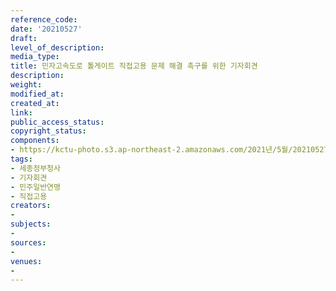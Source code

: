 ```yaml
---
reference_code: 
date: '20210527'
draft: 
level_of_description: 
media_type: 
title: 민자고속도로 톨게이트 직접고용 문제 해결 촉구를 위한 기자회견
description: 
weight: 
modified_at: 
created_at: 
link: 
public_access_status: 
copyright_status: 
components:
- https://kctu-photo.s3.ap-northeast-2.amazonaws.com/2021년/5월/20210527-민자고속도로+톨게이트+직접고용+문제+해결+촉구를+위한+기자회견_세종정부청사_기자회견_민주일반연맹_직접고용/_1D20036.jpg
tags:
- 세종정부청사
- 기자회견
- 민주일반연맹
- 직접고용
creators:
- 
subjects:
- 
sources:
- 
venues:
- 
---
```

